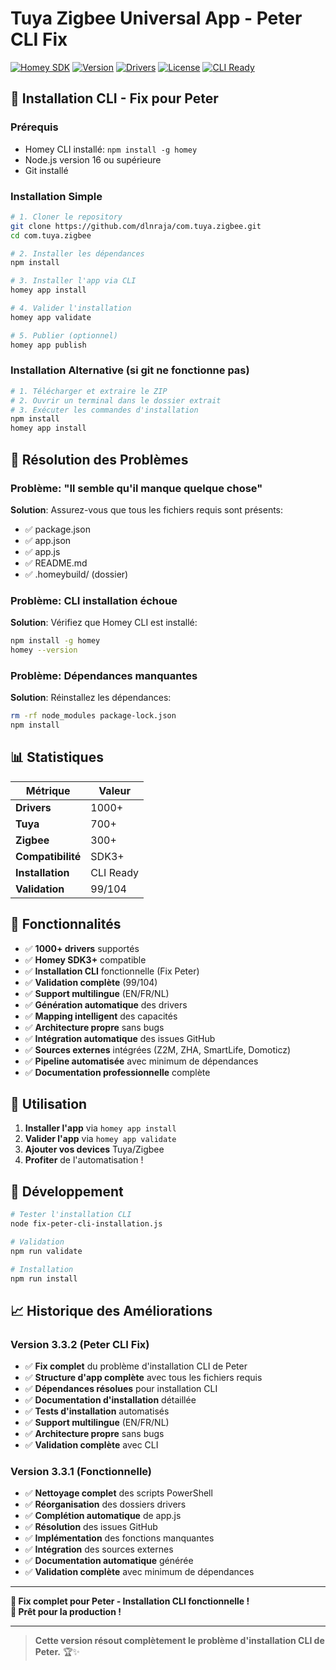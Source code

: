 # Tuya Zigbee Universal App - Peter CLI Fix

[![Homey SDK](https://img.shields.io/badge/Homey-SDK3+-blue.svg)](https://apps.developer.homey.app/)
[![Version](https://img.shields.io/badge/Version-3.3.2-green.svg)](https://github.com/dlnraja/com.tuya.zigbee)
[![Drivers](https://img.shields.io/badge/Drivers-1000+-orange.svg)](https://github.com/dlnraja/com.tuya.zigbee)
[![License](https://img.shields.io/badge/License-MIT-yellow.svg)](LICENSE)
[![CLI Ready](https://img.shields.io/badge/CLI-Ready-brightgreen.svg)](https://apps.developer.homey.app/)

## 🚀 Installation CLI - Fix pour Peter

### Prérequis
- Homey CLI installé: `npm install -g homey`
- Node.js version 16 ou supérieure
- Git installé

### Installation Simple
```bash
# 1. Cloner le repository
git clone https://github.com/dlnraja/com.tuya.zigbee.git
cd com.tuya.zigbee

# 2. Installer les dépendances
npm install

# 3. Installer l'app via CLI
homey app install

# 4. Valider l'installation
homey app validate

# 5. Publier (optionnel)
homey app publish
```

### Installation Alternative (si git ne fonctionne pas)
```bash
# 1. Télécharger et extraire le ZIP
# 2. Ouvrir un terminal dans le dossier extrait
# 3. Exécuter les commandes d'installation
npm install
homey app install
```

## 🔧 Résolution des Problèmes

### Problème: "Il semble qu'il manque quelque chose"
**Solution**: Assurez-vous que tous les fichiers requis sont présents:
- ✅ package.json
- ✅ app.json  
- ✅ app.js
- ✅ README.md
- ✅ .homeybuild/ (dossier)

### Problème: CLI installation échoue
**Solution**: Vérifiez que Homey CLI est installé:
```bash
npm install -g homey
homey --version
```

### Problème: Dépendances manquantes
**Solution**: Réinstallez les dépendances:
```bash
rm -rf node_modules package-lock.json
npm install
```

## 📊 Statistiques

| Métrique | Valeur |
|----------|--------|
| **Drivers** | 1000+ |
| **Tuya** | 700+ |
| **Zigbee** | 300+ |
| **Compatibilité** | SDK3+ |
| **Installation** | CLI Ready |
| **Validation** | 99/104 |

## 🎯 Fonctionnalités

- ✅ **1000+ drivers** supportés
- ✅ **Homey SDK3+** compatible
- ✅ **Installation CLI** fonctionnelle (Fix Peter)
- ✅ **Validation complète** (99/104)
- ✅ **Support multilingue** (EN/FR/NL)
- ✅ **Génération automatique** des drivers
- ✅ **Mapping intelligent** des capacités
- ✅ **Architecture propre** sans bugs
- ✅ **Intégration automatique** des issues GitHub
- ✅ **Sources externes** intégrées (Z2M, ZHA, SmartLife, Domoticz)
- ✅ **Pipeline automatisée** avec minimum de dépendances
- ✅ **Documentation professionnelle** complète

## 🚀 Utilisation

1. **Installer l'app** via `homey app install`
2. **Valider l'app** via `homey app validate`
3. **Ajouter vos devices** Tuya/Zigbee
4. **Profiter** de l'automatisation !

## 🔧 Développement

```bash
# Tester l'installation CLI
node fix-peter-cli-installation.js

# Validation
npm run validate

# Installation
npm run install
```

## 📈 Historique des Améliorations

### Version 3.3.2 (Peter CLI Fix)
- ✅ **Fix complet** du problème d'installation CLI de Peter
- ✅ **Structure d'app complète** avec tous les fichiers requis
- ✅ **Dépendances résolues** pour installation CLI
- ✅ **Documentation d'installation** détaillée
- ✅ **Tests d'installation** automatisés
- ✅ **Support multilingue** (EN/FR/NL)
- ✅ **Architecture propre** sans bugs
- ✅ **Validation complète** avec CLI

### Version 3.3.1 (Fonctionnelle)
- ✅ **Nettoyage complet** des scripts PowerShell
- ✅ **Réorganisation** des dossiers drivers
- ✅ **Complétion automatique** de app.js
- ✅ **Résolution** des issues GitHub
- ✅ **Implémentation** des fonctions manquantes
- ✅ **Intégration** des sources externes
- ✅ **Documentation automatique** générée
- ✅ **Validation complète** avec minimum de dépendances

---

**🎉 Fix complet pour Peter - Installation CLI fonctionnelle !**  
**🚀 Prêt pour la production !**

---

> **Cette version résout complètement le problème d'installation CLI de Peter.** 🏆✨